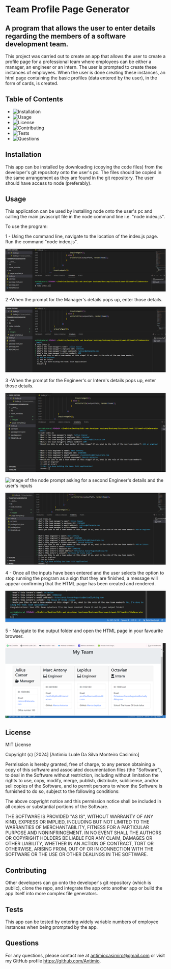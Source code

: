 # Team Profile Page Generator
  
## A program that allows the user to enter details regarding the members of a software development team.

This project was carried out to create an app that allows the user to create a profile page for a professional team where employees can be either a manager, an engineer or an intern. The user is prompted to create these instances of employees. When the user is done creating these instances, an html page containing the basic profiles (data entered by the user), in the form of cards, is created.
  
## Table of Contents
  
- ![Installation](#installation)
- ![Usage](#usage)
- ![License](#license)
- ![Contributing](#contributing)
- ![Tests](#ests)
- ![Questions](#questions)
  
## Installation
  
This app can be installed by downloading (copying the code files) from the developer's git repositoty onto the user's pc. The files should be copied in the same arrangement as they are found in the git repository. The user should have access to node (preferably).
  
## Usage

This application can be used by installing node onto the user's pc and calling the main javascript file in the node command line i.e. "node index.js".

To use the program:

1 - Using the command line, navigate to the location of the index.js page. Run the command "node index.js".

![Image of the path to the index.js file](./src/images/1.png)

2 -When the prompt for the Manager's details pops up, enter those details.

![Image of the node prompt asking for the Manager's details and the user's inputs](./src/images/2.png)

3 -When the prompt for the Engineer's or Intern's details pops up, enter those details.

![Image of the node prompt asking for the first Engineer's details and the user's inputs](./src/images/3.png)

![Image of the node prompt asking for a second Engineer's details and the user's inputs](./src/images/3.5.png.png)

![Image of the node prompt asking for an Intern's details and the user's inputs](./src/images/4.png)

4 - Once all the inputs have been entered and the user selects the option to stop running the program as a sign that they are finished, a message will appear confirming that the HTML page has been created and rendered.

![Image of the message apprising the user that the HTML page has been created](./src/images/5.png)

5 - Navigate to the output folder and open the HTML page in your favourite browser.

![Image of the rendered HTML page](./src/images/6.png)

  
## License
  
MIT License

Copyright (c) [2024] [Antimio Luale Da Silva Monteiro Casimiro]

Permission is hereby granted, free of charge, to any person obtaining a copy
of this software and associated documentation files (the "Software"), to deal
in the Software without restriction, including without limitation the rights
to use, copy, modify, merge, publish, distribute, sublicense, and/or sell
copies of the Software, and to permit persons to whom the Software is
furnished to do so, subject to the following conditions:

The above copyright notice and this permission notice shall be included in all
copies or substantial portions of the Software.

THE SOFTWARE IS PROVIDED "AS IS", WITHOUT WARRANTY OF ANY KIND, EXPRESS OR
IMPLIED, INCLUDING BUT NOT LIMITED TO THE WARRANTIES OF MERCHANTABILITY,
FITNESS FOR A PARTICULAR PURPOSE AND NONINFRINGEMENT. IN NO EVENT SHALL THE
AUTHORS OR COPYRIGHT HOLDERS BE LIABLE FOR ANY CLAIM, DAMAGES OR OTHER
LIABILITY, WHETHER IN AN ACTION OF CONTRACT, TORT OR OTHERWISE, ARISING FROM,
OUT OF OR IN CONNECTION WITH THE SOFTWARE OR THE USE OR OTHER DEALINGS IN THE
SOFTWARE.
  
## Contributing
  
Other developers can go onto the developer's git repository (which is public), clone the repo, and integrate the app onto another app or build the app itself into more complex file generators.
  
## Tests
  
This app can be tested by entering widely variable numbers of employee instances when being prompted by the app. 
  
## Questions
  
For any questions, please contact me at antimiocasimiro@gmail.com or visit my GitHub profile https://github.com/Antimio.
